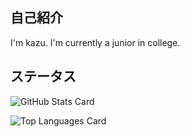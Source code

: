 ## 自己紹介
I'm kazu. I'm currently a junior in college.

## ステータス
![GitHub Stats Card](https://github-readme-stats.vercel.app/api?username=kazu51-gh)

![Top Languages Card](https://github-readme-stats.vercel.app/api/top-langs/?username=kazu51-gh)